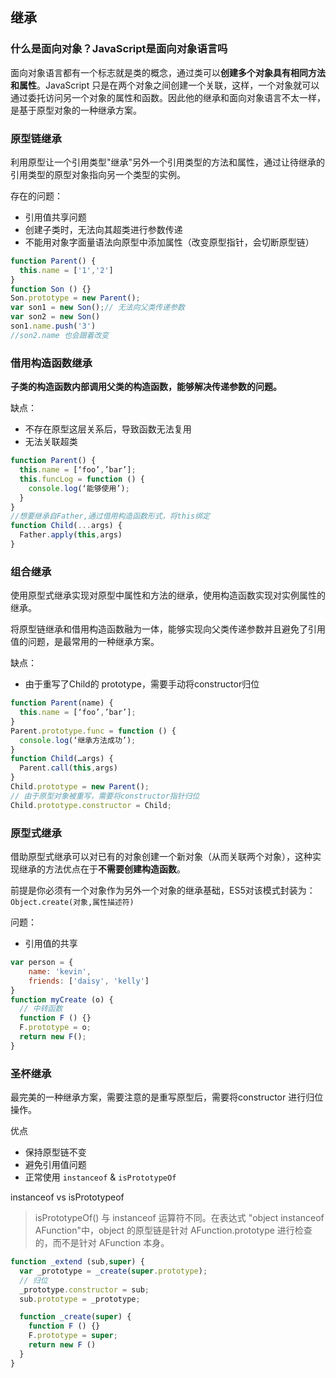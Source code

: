 ## 继承

### 什么是面向对象？JavaScript是面向对象语言吗

面向对象语言都有一个标志就是类的概念，通过类可以**创建多个对象具有相同方法和属性**。JavaScript 只是在两个对象之间创建一个关联，这样，一个对象就可以通过委托访问另一个对象的属性和函数。因此他的继承和面向对象语言不太一样，是基于原型对象的一种继承方案。

### 原型链继承

利用原型让一个引用类型"继承"另外一个引用类型的方法和属性，通过让待继承的引用类型的原型对象指向另一个类型的实例。

存在的问题：

- 引用值共享问题
- 创建子类时，无法向其超类进行参数传递
- 不能用对象字面量语法向原型中添加属性（改变原型指针，会切断原型链）

```javascript
function Parent() {
  this.name = ['1','2']
}
function Son () {}
Son.prototype = new Parent();
var son1 = new Son();// 无法向父类传递参数
var son2 = new Son()
son1.name.push('3')
//son2.name 也会跟着改变
```

### 借用构造函数继承

**子类的构造函数内部调用父类的构造函数，能够解决传递参数的问题。**

缺点：

- 不存在原型这层关系后，导致函数无法复用
- 无法关联超类

```javascript
function Parent() {
  this.name = [‘foo’,’bar’];
  this.funcLog = function () {
    console.log(‘能够使用’);
  }
}
//想要继承自Father,通过借用构造函数形式，将this绑定
function Child(...args) {
  Father.apply(this,args)
}
```

### 组合继承

使用原型式继承实现对原型中属性和方法的继承，使用构造函数实现对实例属性的继承。

将原型链继承和借用构造函数融为一体，能够实现向父类传递参数并且避免了引用值的问题，是最常用的一种继承方案。

缺点：

- 由于重写了Child的 prototype，需要手动将constructor归位

```javascript
function Parent(name) {
  this.name = [‘foo’,’bar’];
}
Parent.prototype.func = function () {
  console.log(‘继承方法成功’);
}
function Child(…args) {
  Parent.call(this,args)
}
Child.prototype = new Parent();
// 由于原型对象被重写，需要将constructor指针归位
Child.prototype.constructor = Child;

```

### 原型式继承

借助原型式继承可以对已有的对象创建一个新对象（从而关联两个对象），这种实现继承的方法优点在于**不需要创建构造函数**。

前提是你必须有一个对象作为另外一个对象的继承基础，ES5对该模式封装为：`Object.create(对象,属性描述符)`

问题：

- 引用值的共享

```javascript
var person = {
    name: 'kevin',
    friends: ['daisy', 'kelly']
}
function myCreate (o) {
  // 中转函数
  function F () {}
  F.prototype = o;
  return new F();
}
```

### 圣杯继承

最完美的一种继承方案，需要注意的是重写原型后，需要将constructor 进行归位操作。

优点

- 保持原型链不变
- 避免引用值问题
- 正常使用 `instanceof` & `isPrototypeOf`

instanceof vs isPrototypeof

> isPrototypeOf() 与 instanceof 运算符不同。在表达式 "object instanceof AFunction"中，object 的原型链是针对 AFunction.prototype 进行检查的，而不是针对 AFunction 本身。

```javascript
function _extend (sub,super) {
  var _prototype = _create(super.prototype);
  // 归位
  _prototype.constructor = sub;
  sub.prototype = _prototype;

  function _create(super) {
    function F () {}
    F.prototype = super;
    return new F ()
  }
}
```
